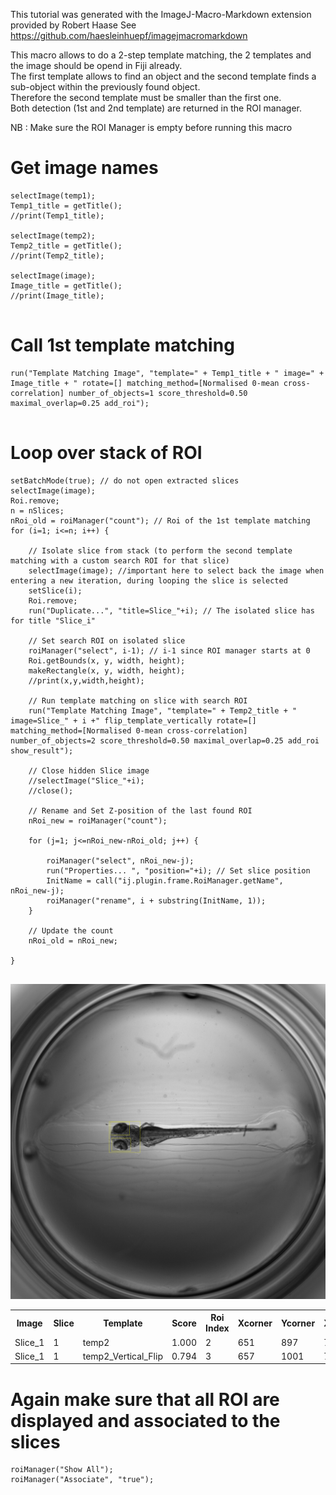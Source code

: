 This tutorial was generated with the ImageJ-Macro-Markdown extension provided by Robert Haase
See https://github.com/haesleinhuepf/imagejmacromarkdown

This macro allows to do a 2-step template matching, the 2 templates and the image should be opend in Fiji already.  
The first template allows to find an object and the second template finds a sub-object within the previously found object.   
Therefore the second template must be smaller than the first one.   
Both detection (1st and 2nd template) are returned in the ROI manager.   
 
NB : Make sure the ROI Manager is empty before running this macro 

# Get image names  
```
selectImage(temp1); 
Temp1_title = getTitle(); 
//print(Temp1_title); 
 
selectImage(temp2); 
Temp2_title = getTitle(); 
//print(Temp2_title); 
 
selectImage(image); 
Image_title = getTitle(); 
//print(Image_title); 
 
```
# Call 1st template matching 
```
run("Template Matching Image", "template=" + Temp1_title + " image=" + Image_title + " rotate=[] matching_method=[Normalised 0-mean cross-correlation] number_of_objects=1 score_threshold=0.50 maximal_overlap=0.25 add_roi"); 


```
# Loop over stack of ROI 
```
setBatchMode(true); // do not open extracted slices 
selectImage(image); 
Roi.remove; 
n = nSlices; 
nRoi_old = roiManager("count"); // Roi of the 1st template matching 
for (i=1; i<=n; i++) { 
 	 
	// Isolate slice from stack (to perform the second template matching with a custom search ROI for that slice) 
	selectImage(image); //important here to select back the image when entering a new iteration, during looping the slice is selected 
	setSlice(i); 
	Roi.remove; 
	run("Duplicate...", "title=Slice_"+i); // The isolated slice has for title "Slice_i" 
	 
	// Set search ROI on isolated slice 
	roiManager("select", i-1); // i-1 since ROI manager starts at 0 
	Roi.getBounds(x, y, width, height); 
	makeRectangle(x, y, width, height); 
	//print(x,y,width,height); 
 
	// Run template matching on slice with search ROI 
	run("Template Matching Image", "template=" + Temp2_title + " image=Slice_" + i +" flip_template_vertically rotate=[] matching_method=[Normalised 0-mean cross-correlation] number_of_objects=2 score_threshold=0.50 maximal_overlap=0.25 add_roi show_result"); 
	 
	// Close hidden Slice image 
	//selectImage("Slice_"+i); 
	//close(); 
	 
	// Rename and Set Z-position of the last found ROI 
	nRoi_new = roiManager("count"); 
	 
	for (j=1; j<=nRoi_new-nRoi_old; j++) { 
 
		roiManager("select", nRoi_new-j); 
		run("Properties... ", "position="+i); // Set slice position 
		InitName = call("ij.plugin.frame.RoiManager.getName", nRoi_new-j); 
		roiManager("rename", i + substring(InitName, 1)); 
	} 
	 
	// Update the count 
	nRoi_old = nRoi_new; 
 
} 
 
```
![Image](Fish.png)
<table>
<tr><th>Image</th><th>Slice</th><th>Template</th><th>Score</th><th>Roi Index</th><th>Xcorner</th><th>Ycorner</th><th>Xcenter</th><th>Ycenter</th></tr>
<tr><td>Slice_1</td><td>1</td><td>temp2</td><td>1.000</td><td>2</td><td>651</td><td>897</td><td>712</td><td>939</td></tr>
<tr><td>Slice_1</td><td>1</td><td>temp2_Vertical_Flip</td><td>0.794</td><td>3</td><td>657</td><td>1001</td><td>718</td><td>1043</td></tr>
</table>

# Again make sure that all ROI are displayed and associated to the slices  
```
roiManager("Show All"); 
roiManager("Associate", "true"); 
```




